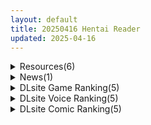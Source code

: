 ```yaml
---
layout: default
title: 20250416 Hentai Reader
updated: 2025-04-16
---
```


<details class='content-parent'>
<summary>
Resources(6)
</summary>
<details class='content-child'>
<summary>
<span class='rss-title'> [P站ID=9942406][Cbmus] fanbox合集至25.3 [4G] </span> <a class='rss-link' href='https://gmgard.com/gm129048' target='_blank'>&nbsp;</a>
<div class='rss-published'> 🕛 20250415 20:45:22</div>
</summary>
<img src="https://static.gmgard.us/Images/upload/48940160445219567.jpg" /><br /><p>自上次更新后，大佬对捆绑越来越情有独钟了。。。为什么一样大，这是神奇的压缩技术</p>
</details>
<details class='content-child'>
<summary>
<span class='rss-title'> [AI汉化][RJ01274594][botchman]魔法OL职业 魔法OLマジキャリアリサ(PC+安卓) </span> <a class='rss-link' href='https://gmgard.com/gm129046' target='_blank'>&nbsp;</a>
<div class='rss-published'> 🕛 20250415 15:48:00</div>
</summary>
<img src="https://static.gmgard.us/Images/upload/48273151814392361.jpg" /><br /><p>游戏介绍：</p>
</details>
<details class='content-child'>
<summary>
<span class='rss-title'> [AI汉化][RJ01358919][ぺろろん工房]母子相奸直到怀孕 母さんにガチ恋(PC+安卓) </span> <a class='rss-link' href='https://gmgard.com/gm129045' target='_blank'>&nbsp;</a>
<div class='rss-published'> 🕛 20250415 15:48:00</div>
</summary>
<img src="https://static.gmgard.us/Images/upload/44449151812071394.jpg" /><br /><p>游戏介绍：</p>
</details>
<details class='content-child'>
<summary>
<span class='rss-title'> [日系/合集]2025年02月里番合集x11部[4.4G] </span> <a class='rss-link' href='https://gmgard.com/gm129044' target='_blank'>&nbsp;</a>
<div class='rss-published'> 🕛 20250415 15:47:49</div>
</summary>
<img src="https://static.gmgard.us/Images/upload/20310151352485192.jpg" /><br /><p>OVA 野々原柚花のヒミツのハイシン ＃1
OVA 野々原柚花のヒミツのハイシン ＃2
おにちちハーレム 第2話[もみやま]
エロリーマン へっぽこ高飛車・梨々香～妄想罵りダイアリー～
勇者ちゃんの冒険は終わってしまった！ 第一話 夢か幻か！ 無敵の勇者ちゃんに迫る魔の手
卑触家のルール ～不都合な盛り合せ～
子作り妊活部！ 第2話 浅木愛香編
少年が大人になった夏 第四話[ジャイロウ]
知らない</p>
</details>
<details class='content-child'>
<summary>
<span class='rss-title'> 【R3641】[无修正][Asunaro Neat. (ろんな)] 汉化合集 (17本 1.6G) </span> <a class='rss-link' href='https://blog.reimu.net/archives/109458' target='_blank'>&nbsp;</a>
<div class='rss-published'> 🕛 20250415 08:00:59</div>
</summary>
最近几天发了不少巨乳资源，于是今天来整理个贫乳萝莉为主巨乳御姐为辅的画师合集，作者出道时间不算长本数也不多，笔 &#8230; <a class="more-link" href="https://blog.reimu.net/archives/109458">继续阅读<span class="screen-reader-text">【R3641】[无修正][Asunaro Neat. (ろんな)] 汉化合集 (17本 1.6G)</span></a>
</details>
<details class='content-child'>
<summary>
<span class='rss-title'> 【S4813】[自购][オニチク屋!] オニチクエスト ～処女(ゼロ)から始まる孕まされ性活～ </span> <a class='rss-link' href='https://blog.reimu.net/archives/109856' target='_blank'>&nbsp;</a>
<div class='rss-published'> 🕛 20250415 05:00:02</div>
</summary>
之前一酱不是发了个巨乳鬼娘的动画吗（R3628）然后刚好我去年闲着蛋疼没事干的时候入正了这游戏的原作，还有个外 &#8230; <a class="more-link" href="https://blog.reimu.net/archives/109856">继续阅读<span class="screen-reader-text">【S4813】[自购][オニチク屋!] オニチクエスト ～処女(ゼロ)から始まる孕まされ性活～</span></a>
</details>

</details>
<details class='content-parent'>
<summary>
News(1)
</summary>
<details class='content-child'>
<summary>
<span class='rss-title'> 戴正別歪了《Love＆Bitch》急用綠帽作4/18登Steam，老婆下海還債片你剪 </span> <a class='rss-link' href='https://www.4gamers.com.tw/news/detail/71269/ntrpg-love-and-bitch-april-18th-launch-on-steam' target='_blank'>&nbsp;</a>
<div class='rss-published'> 🕛 20250415 18:04:13</div>
</summary>
<img src="https://img.4gamers.com.tw/news-image/61f44bf0-cf37-44b6-883b-b6ba48ab0fc9.jpg"/>
小心你身邊的曹賊
</details>

</details>
<details class='content-parent'>
<summary>
DLsite Game Ranking(5)
</summary>
<details class='content-child'>
<summary>
<span class='rss-title'> 【中英日】SiNiSistar2 [ウー] </span> <a class='rss-link' href='https://www.dlsite.com/maniax/work/=/product_id/RJ01169914.html' target='_blank'>&nbsp;</a>
<div class='rss-published'> 🕛 20250416 13:17:10</div>
</summary>
<img src ="http://img.dlsite.jp/modpub/images2/work/doujin/RJ01170000/RJ01169914_img_main.jpg"/><br/>一款以“被敌人打倒时的绝望感、对毁灭·死亡的憧憬、被虐的官能”为主题的简单动作角色扮演游戏。以被诅咒的城镇和周边地区为舞台，玩家将扮演驱除魔物的修女进行战斗。
</details>
<details class='content-child'>
<summary>
<span class='rss-title'> SiNiSistar [ウー] </span> <a class='rss-link' href='https://www.dlsite.com/maniax/work/=/product_id/RJ247641.html' target='_blank'>&nbsp;</a>
<div class='rss-published'> 🕛 20250416 13:17:10</div>
</summary>
<img src ="http://img.dlsite.jp/modpub/images2/work/doujin/RJ248000/RJ247641_img_main.jpg"/><br/>シンプルなドット製2Dアクションゲーム。恐ろしい存在に襲われる絶望感や、死への憧れ、被虐的な官能がテーマです。Win・Mac両バージョン同梱。
</details>
<details class='content-child'>
<summary>
<span class='rss-title'> 魔法OLマジキャリアリサ [botchman] </span> <a class='rss-link' href='https://www.dlsite.com/maniax/work/=/product_id/RJ01274594.html' target='_blank'>&nbsp;</a>
<div class='rss-published'> 🕛 20250416 13:17:10</div>
</summary>
<img src ="http://img.dlsite.jp/modpub/images2/work/doujin/RJ01275000/RJ01274594_img_main.jpg"/><br/>OLになった元魔法少女が悪堕ちしていくRPG
</details>
<details class='content-child'>
<summary>
<span class='rss-title'> 淫習のカクリヨ村～メスバレ厳禁モラトリアム～ [I'm moralist] </span> <a class='rss-link' href='https://www.dlsite.com/maniax/work/=/product_id/RJ402577.html' target='_blank'>&nbsp;</a>
<div class='rss-published'> 🕛 20250416 13:17:10</div>
</summary>
<img src ="http://img.dlsite.jp/modpub/images2/work/doujin/RJ403000/RJ402577_img_main.jpg"/><br/>正月から半年ぶりに再会した幼馴染の少年アオと少女ヒノリ。 退屈な親類の集まりを抜け出し、子供と大人のはざまで揺れる友情を温めた二人だったが…… その帰り道、幽世(カクリヨ)の村に迷い込んでしまう。  そこは倒錯した性が蔓延る男尊女卑の村だった。 村人たちが、ヒノリを男子だと勘違いしたことを奇貨として、ヒノリが少女であることを隠そうとするが……  村には、「肉体の性別を偽ってはいけない」という絶対の掟があった。
</details>
<details class='content-child'>
<summary>
<span class='rss-title'> トラトリトル! ～メイドさんにいたずらする探索系RPG～ [いなずまそふと] </span> <a class='rss-link' href='https://www.dlsite.com/maniax/work/=/product_id/RJ316251.html' target='_blank'>&nbsp;</a>
<div class='rss-published'> 🕛 20250416 13:17:10</div>
</summary>
<img src ="http://img.dlsite.jp/modpub/images2/work/doujin/RJ317000/RJ316251_img_main.jpg"/><br/>ショタになってメイドさんにえっちないたずらをしよう!
</details>

</details>
<details class='content-parent'>
<summary>
DLsite Voice Ranking(5)
</summary>
<details class='content-child'>
<summary>
<span class='rss-title'> 【性癖布教期間限定100円】圧倒的な強さの女将軍を催◯で常識改変し、性格そのままに性処理を当然と思いながら見下し罵倒しつつコキ捨てオナホへ【イチャラブエンド】 [あとりえスターズ] </span> <a class='rss-link' href='https://www.dlsite.com/maniax/work/=/product_id/RJ01348345.html' target='_blank'>&nbsp;</a>
<div class='rss-published'> 🕛 20250416 13:17:12</div>
</summary>
<img src ="http://img.dlsite.jp/modpub/images2/work/doujin/RJ01349000/RJ01348345_img_main.jpg"/><br/>超人的な強さを誇る女騎士として名高い将軍を催◯能力で常識改変し、意識や性格そのままに「あなた」への性処理をこなすようになり最終的にイチャラブエンドのライトな催◯(かける側)音声!
</details>
<details class='content-child'>
<summary>
<span class='rss-title'> 【日文版】【超5小时】真爱公主~恳求授孕×诱惑×小穴新娘修学⇒沉沦在快感中♪疯狂做超下流甜蜜交合造小孩爱爱的故事~ cv.来夢ふらん [いっしんふらん] </span> <a class='rss-link' href='https://www.dlsite.com/maniax/work/=/product_id/RJ01343928.html' target='_blank'>&nbsp;</a>
<div class='rss-published'> 🕛 20250416 13:17:12</div>
</summary>
<img src ="http://img.dlsite.jp/modpub/images2/work/doujin/RJ01344000/RJ01343928_img_main.jpg"/><br/>『请用超强雄性大人的鸡鸡…♪对子宫授种♪』您是国家里最优秀的雄性，因此被选为了高贵×小恶魔×嚣张的莉莉娅公主的未婚夫。虽然她会声称是新娘修学又是不断谄媚的打飞机又是乳交之类的，对您肆意妄为…。但只要您用最强肉棒给子宫来一下反击，攻守就会立即逆转！这是会变成渴望被您的精液授孕，甚至会恳求您射精的真心喜欢您的公主的故事。我好像还是赢不了鸡鸡。cv.来夢ふらん
</details>
<details class='content-child'>
<summary>
<span class='rss-title'> 【早期購入特典付き】“ベロチュー義務違反”により強○あまあまベロチューをしてくる、クールなベロチューポリス【バイノーラル】 [防鯖潤滑剤] </span> <a class='rss-link' href='https://www.dlsite.com/maniax/work/=/product_id/RJ01371459.html' target='_blank'>&nbsp;</a>
<div class='rss-published'> 🕛 20250416 13:17:12</div>
</summary>
<img src ="http://img.dlsite.jp/modpub/images2/work/doujin/RJ01372000/RJ01371459_img_main.jpg"/><br/>「ベロチュー不足は犯罪です」 クールな警察官さんから“強○あまあまベロチュー”音声作品♪
</details>
<details class='content-child'>
<summary>
<span class='rss-title'> 【抜きすぎ注意☆おちんぽイライラ度極悪級♪】抜き特化えっち系フリートーク ～身体(おまんこ)使って赤裸々実験!?+大人の玩具レビューASMRとエッチな質問回答編～ [シロクマの嫁] </span> <a class='rss-link' href='https://www.dlsite.com/maniax/work/=/product_id/RJ01332207.html' target='_blank'>&nbsp;</a>
<div class='rss-published'> 🕛 20250416 13:17:12</div>
</summary>
<img src ="http://img.dlsite.jp/modpub/images2/work/doujin/RJ01333000/RJ01332207_img_main.jpg"/><br/>大人の玩具を包み隠さず赤裸々レビュー!!さらは利用時の再現まで…。 そして今回もあります!大好評のエッチな質問に赤裸々回答編☆ 抜き処満載、枯れる事間違いなしな新感覚エッチ系フリートークASMR♪ なんと今回は超特大ボリューム約6時間でのお届けです☆
</details>
<details class='content-child'>
<summary>
<span class='rss-title'> 【1時間55分‼︎早期購入特典あり‼︎】玉乗り(騎乗位)が大好きな淫乱ピエロお姉さん  〜私だってお兄さんのこと、楽しませること出来るんです…!!〜 [サークル名ao] </span> <a class='rss-link' href='https://www.dlsite.com/maniax/work/=/product_id/RJ01369497.html' target='_blank'>&nbsp;</a>
<div class='rss-published'> 🕛 20250416 13:17:12</div>
</summary>
<img src ="http://img.dlsite.jp/modpub/images2/work/doujin/RJ01370000/RJ01369497_img_main.jpg"/><br/>ある日、あなたは友達からもらったチケットで 家の近くの広場で開催されているサーカスを見にいく。そして公演終わりにピエロ役のお姉さんから声をかけられる。「今日最前列で見てくれてた人ですよね?あんまり笑ってなかったですけど、楽しくなかったですか?」  爆乳で包容力溢れる雰囲気とお姉さんの優しさに次第に心を奪われていく。大きな胸を揺らしながら一生懸命に腰を振って こんなに僕を笑顔にしてくれるなんて最高のピエロだ・・・!!
</details>

</details>
<details class='content-parent'>
<summary>
DLsite Comic Ranking(5)
</summary>
<details class='content-child'>
<summary>
<span class='rss-title'> 異教徒交流会 [ヨールキ・パールキ] </span> <a class='rss-link' href='https://www.dlsite.com/maniax/work/=/product_id/RJ01123497.html' target='_blank'>&nbsp;</a>
<div class='rss-published'> 🕛 20250416 13:17:15</div>
</summary>
<img src ="http://img.dlsite.jp/modpub/images2/work/doujin/RJ01124000/RJ01123497_img_main.jpg"/><br/>巫女と神子と特異体質
</details>
<details class='content-child'>
<summary>
<span class='rss-title'> 人格排泄!!女教師鬼アクメ [JKぱすた] </span> <a class='rss-link' href='https://www.dlsite.com/maniax/work/=/product_id/RJ01359968.html' target='_blank'>&nbsp;</a>
<div class='rss-published'> 🕛 20250416 13:17:15</div>
</summary>
<img src ="http://img.dlsite.jp/modpub/images2/work/doujin/RJ01360000/RJ01359968_img_main.jpg"/><br/>運悪く怪しげな店に入り込んでしまった、女教師の南佳澄は、生徒を守るために自ら人格排泄を行う。従順な肉奴○として完成するまで、何度も強○絶頂と観客の相手をさせられてしまう。
</details>
<details class='content-child'>
<summary>
<span class='rss-title'> ゲーマー同僚神崎さんが勝手に住み着いてエロく迫ってくるんだが?! [南浜屋] </span> <a class='rss-link' href='https://www.dlsite.com/maniax/work/=/product_id/RJ01191376.html' target='_blank'>&nbsp;</a>
<div class='rss-published'> 🕛 20250416 13:17:15</div>
</summary>
<img src ="http://img.dlsite.jp/modpub/images2/work/doujin/RJ01192000/RJ01191376_img_main.jpg"/><br/>ある日突然、同僚のゲーマー女子が勝手に住み着くようになって…。 一緒にゲームをして夜はセックス… 自分たちの関係はただのセフレなのだろうか? それとも…。
</details>
<details class='content-child'>
<summary>
<span class='rss-title'> あらあらママと娘の彼氏 [ふらいでぃっしゅ] </span> <a class='rss-link' href='https://www.dlsite.com/maniax/work/=/product_id/RJ01368031.html' target='_blank'>&nbsp;</a>
<div class='rss-published'> 🕛 20250416 13:17:15</div>
</summary>
<img src ="http://img.dlsite.jp/modpub/images2/work/doujin/RJ01369000/RJ01368031_img_main.jpg"/><br/>にこやかな人妻がボクにだけ見せる『メス』の顔…
</details>
<details class='content-child'>
<summary>
<span class='rss-title'> 勇者と姫とお母様!? [ie研究室] </span> <a class='rss-link' href='https://www.dlsite.com/maniax/work/=/product_id/RJ01298148.html' target='_blank'>&nbsp;</a>
<div class='rss-published'> 🕛 20250416 13:17:15</div>
</summary>
<img src ="http://img.dlsite.jp/modpub/images2/work/doujin/RJ01299000/RJ01298148_img_main.jpg"/><br/>魔王討伐の帰路、姫の命を救った勇者。お礼は姫との婚姻と…"お母様との夜伽"!?
</details>

</details>
